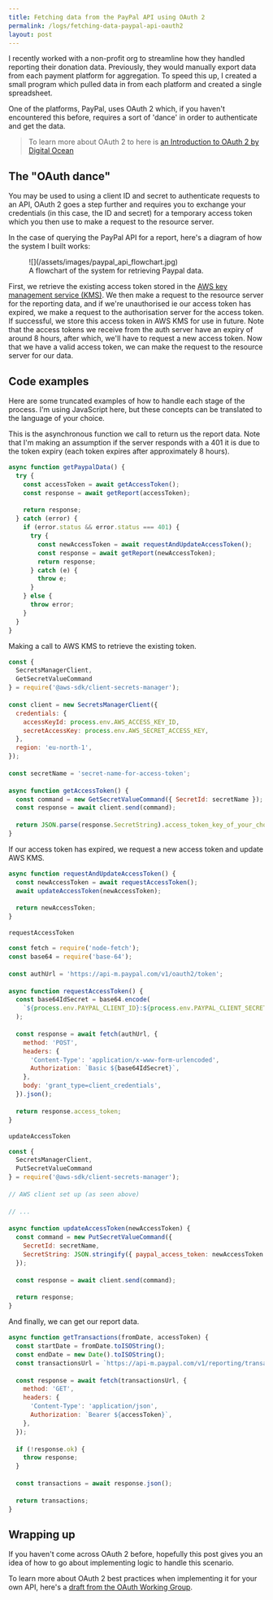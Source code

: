```yaml
---
title: Fetching data from the PayPal API using OAuth 2
permalink: /logs/fetching-data-paypal-api-oauth2
layout: post
---
```


I recently worked with a non-profit org to streamline how they handled reporting their donation data. Previously, they would manually export data from each payment platform for aggregation. To speed this up, I created a small program which pulled data in from each platform and created a single spreadsheet.

One of the platforms, PayPal, uses OAuth 2 which, if you haven't encountered this before, requires a sort of 'dance' in order to authenticate and get the data.

> To learn more about OAuth 2 to here is [an Introduction to OAuth 2 by Digital Ocean](https://www.digitalocean.com/community/tutorials/an-introduction-to-oauth-2)

## The "OAuth dance"

You may be used to using a client ID and secret to authenticate requests to an API, OAuth 2 goes a step further and requires you to exchange your credentials (in this case, the ID and secret) for a temporary access token which you then use to make a request to the resource server.

In the case of querying the PayPal API for a report, here's a diagram of how the system I built works:

<figure markdown="1">
![](/assets/images/paypal_api_flowchart.jpg)
<figcaption>
A flowchart of the system for retrieving Paypal data.
</figcaption>
</figure>

First, we retrieve the existing access token stored in the [AWS key management service (KMS)](https://aws.amazon.com/kms/). We then make a request to the resource server for the reporting data, and if we're unauthorised ie our access token has expired, we make a request to the authorisation server for the access token. If successful, we store this access token in AWS KMS for use in future. Note that the access tokens we receive from the auth server have an expiry of around 8 hours, after which, we'll have to request a new access token. Now that we have a valid access token, we can make the request to the resource server for our data.

## Code examples

Here are some truncated examples of how to handle each stage of the process. I'm using JavaScript here, but these concepts can be translated to the language of your choice.

This is the asynchronous function we call to return us the report data. Note that I'm making an assumption if the server responds with a 401 it is due to the token expiry (each token expires after approximately 8 hours).

```js
async function getPaypalData() {
  try {
    const accessToken = await getAccessToken();
    const response = await getReport(accessToken);

    return response;
  } catch (error) {
    if (error.status && error.status === 401) {
      try {
        const newAccessToken = await requestAndUpdateAccessToken();
        const response = await getReport(newAccessToken);
        return response;
      } catch (e) {
        throw e;
      }
    } else {
      throw error;
    }
  }
}
```

Making a call to AWS KMS to retrieve the existing token.

```js
const {
  SecretsManagerClient,
  GetSecretValueCommand
} = require('@aws-sdk/client-secrets-manager');

const client = new SecretsManagerClient({
  credentials: {
    accessKeyId: process.env.AWS_ACCESS_KEY_ID,
    secretAccessKey: process.env.AWS_SECRET_ACCESS_KEY,
  },
  region: 'eu-north-1',
});

const secretName = 'secret-name-for-access-token';

async function getAccessToken() {
  const command = new GetSecretValueCommand({ SecretId: secretName });
  const response = await client.send(command);

  return JSON.parse(response.SecretString).access_token_key_of_your_choice;
}
```

If our access token has expired, we request a new access token and update AWS KMS.

```js
async function requestAndUpdateAccessToken() {
  const newAccessToken = await requestAccessToken();
  await updateAccessToken(newAccessToken);

  return newAccessToken;
}
```

`requestAccessToken`

```js
const fetch = require('node-fetch');
const base64 = require('base-64');

const authUrl = 'https://api-m.paypal.com/v1/oauth2/token';

async function requestAccessToken() {
  const base64IdSecret = base64.encode(
    `${process.env.PAYPAL_CLIENT_ID}:${process.env.PAYPAL_CLIENT_SECRET}`
  );

  const response = await fetch(authUrl, {
    method: 'POST',
    headers: {
      'Content-Type': 'application/x-www-form-urlencoded',
      Authorization: `Basic ${base64IdSecret}`,
    },
    body: 'grant_type=client_credentials',
  }).json();

  return response.access_token;
}
```

`updateAccessToken`

```js
const {
  SecretsManagerClient,
  PutSecretValueCommand
} = require('@aws-sdk/client-secrets-manager');

// AWS client set up (as seen above)

// ...

async function updateAccessToken(newAccessToken) {
  const command = new PutSecretValueCommand({
    SecretId: secretName,
    SecretString: JSON.stringify({ paypal_access_token: newAccessToken }),
  });

  const response = await client.send(command);

  return response;
}
```

And finally, we can get our report data.

```js
async function getTransactions(fromDate, accessToken) {
  const startDate = fromDate.toISOString();
  const endDate = new Date().toISOString();
  const transactionsUrl = `https://api-m.paypal.com/v1/reporting/transactions?start_date=${startDate}&end_date=${endDate}`;

  const response = await fetch(transactionsUrl, {
    method: 'GET',
    headers: {
      'Content-Type': 'application/json',
      Authorization: `Bearer ${accessToken}`,
    },
  });

  if (!response.ok) {
    throw response;
  }

  const transactions = await response.json();

  return transactions;
}
```

## Wrapping up

If you haven't come across OAuth 2 before, hopefully this post gives you an idea of how to go about implementing logic to handle this scenario.

To learn more about OAuth 2 best practices when implementing it for your own API, here's a [draft from the OAuth Working Group](https://datatracker.ietf.org/doc/html/draft-ietf-oauth-security-topics).

